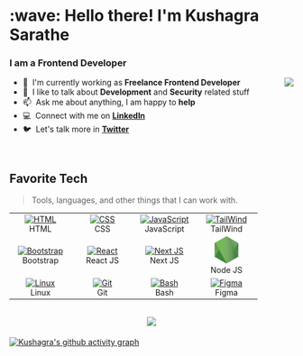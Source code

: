 <h1 align="left" id="kushagrasarathe-title">:wave: Hello there! I'm Kushagra Sarathe</h1>
<h3 align="left">I am a Frontend Developer</h3>

<!-- <a href="#kushagrasarathe-title">
  <img src="https://github-readme-stats.vercel.app/api?username=kushagrasarathe&show_icons=true&theme=react&count_private=true&include_all_commits=true" alt="Kushagra Sarathe" align="right" /> 
</a> -->
<img align="right"
   src="https://github-readme-stats.vercel.app/api?username=kushagrasarathe&show_icons=true&theme=tokyonight" 
/>



- :office: &nbsp;I'm currently working as **Freelance Frontend Developer**
- :speech_balloon: &nbsp;I like to talk about **Development** and **Security** related stuff
- :mailbox: &nbsp;Ask me about anything, I am happy to **help**
- :computer: &nbsp;Connect with me on **[LinkedIn]**
- :bird: &nbsp;Let's talk more in **[Twitter]**


<br>

<h2 align="left" id="kushagrasarathe-tech">Favorite Tech</h2>

> Tools, languages, and other things that I can work with.

  <table align="center">
      <tr>
        <td align="center" width="96">
          <a href="#kushagrasarathe-tech">
            <img
              src="https://e7.pngegg.com/pngimages/913/851/png-clipart-responsive-web-design-html-world-wide-web-consortium-world-wide-web-angle-text.png"
              width="48"
              height="48"
              alt="HTML"
            />
          </a>
          <br />HTML
        </td>
        <td align="center" width="96">
          <a href="#kushagrasarathe-tech">
            <img
              src="https://upload.wikimedia.org/wikipedia/commons/thumb/6/62/CSS3_logo.svg/800px-CSS3_logo.svg.png"
              width="48"
              height="48"
              alt="CSS"
            />
          </a>
          <br />CSS
        </td>
        <td align="center" width="96">
          <a href="#kushagrasarathe-tech">
            <img
              src="https://upload.wikimedia.org/wikipedia/commons/thumb/9/99/Unofficial_JavaScript_logo_2.svg/1024px-Unofficial_JavaScript_logo_2.svg.png"
              width="48"
              height="48"
              alt="JavaScript"
            />
          </a>
          <br />JavaScript
        </td>
        <td align="center" width="96">
          <a href="#kushagrasarathe-tech">
            <img
              src="https://upload.wikimedia.org/wikipedia/commons/thumb/d/d5/Tailwind_CSS_Logo.svg/2048px-Tailwind_CSS_Logo.svg.png"
              width="48"
              height="48"
              alt="TailWind"
            />
          </a>
          <br />TailWind
        </td>
      </tr>
      <tr>
        <td align="center" width="96">
          <a href="#kushagrasarathe-tech">
            <img
              src="https://cdn.worldvectorlogo.com/logos/bootstrap-4.svg"
              width="48"
              height="48"
              alt="Bootstrap"
            />
          </a>
          <br />Bootstrap
        </td>
        <td align="center" width="96">
          <a href="#kushagrasarathe-tech">
            <img
              src="https://brandlogos.net/wp-content/uploads/2020/09/react-logo.png"
              width="48"
              height="48"
              alt="React"
            />
          </a>
          <br />React JS
        </td>
        <td align="center" width="96">
          <a href="#kushagrasarathe-tech">
            <img
              src="https://raw.githubusercontent.com/samfromaway/samfromaway/master/.github/images/nextjs.png"
              width="48"
              height="48"
              alt="Next JS"
            />
          </a>
          <br />Next JS
        </td>
        <td align="center" width="96">
          <a href="#kushagrasarathe-tech">
            <img
              src="https://raw.githubusercontent.com/github/explore/80688e429a7d4ef2fca1e82350fe8e3517d3494d/topics/nodejs/nodejs.png"
              width="48"
              height="48"
              alt="Node JS"
            />
          </a>
          <br />Node JS
        </td>
      </tr>
      <tr>
        <td align="center" width="96">
          <a href="#kushagrasarathe-tech">
            <img         src="https://camo.githubusercontent.com/d7574156c7a1844d3c2907bae0e76254cca759290c08e08a6ef2bd7543c8c0ca/68747470733a2f2f692e6962622e636f2f737331374b47302f63376238313133323437666563643833626439623565643562643366333464352d72656d6f766562672d707265766965772e706e67"
              width="48"
              height="48"
              alt="Linux"
            />
          </a>
          <br />Linux
        </td>
        <td align="center" width="96">
          <a href="#kushagrasarathe-tech">
            <img
              src="https://upload.wikimedia.org/wikipedia/commons/thumb/3/3f/Git_icon.svg/1200px-Git_icon.svg.png"
              width="48"
              height="48"
              alt="Git"
            />
          </a>
          <br />Git
        </td>
        <td align="center" width="96">
          <a href="#kushagrasarathe-tech">
            <img
              src="https://bashlogo.com/img/symbol/png/full_colored_dark.png"
              width="48"
              height="48"
              alt="Bash"
            />
          </a>
          <br />Bash
        </td>
        <td align="center" width="96">
          <a href="#kushagrasarathe-tech">
            <img
              src="https://upload.wikimedia.org/wikipedia/commons/3/33/Figma-logo.svg"
              width="45"
              height="45"
              alt="Figma"
            />
          </a>
          <br />Figma
        </td>
      </tr>
    </table>
    


[linkedin]: https://www.linkedin.com/in/kushagra-sarathe "LinkedIn"
[twitter]: https://twitter.com/kushagrasarathe "Twitter"
[website]: http://kushagrasarathe.me/ "Website"


<!--

[![Kushagra's github activity graph](https://activity-graph.herokuapp.com/graph?username=kushagrasarathe&theme=react-dark)](https://github.com/kushagrasarathe)
-->

<br>

<div align="center">

<img  src="https://github-readme-streak-stats.herokuapp.com/?user=kushagrasarathe&theme=dark&hide_border=true"/>

</div>
<br>

<div>
<a href="http://www.github.com/kushagrasarathe"><img src="https://activity-graph.herokuapp.com/graph?username=kushagrasarathe&bg_color=1c1917&color=ffffff&line=3382ed&point=ffffff&area_color=1c1917&area=true&hide_border=true&custom_title=Kushagra's%20github%20activity%20graph" alt="Kushagra's github activity graph" /></a>
</div>




